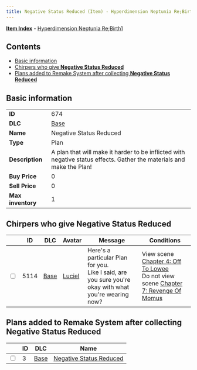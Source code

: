 ```yaml
---
title: Negative Status Reduced (Item) - Hyperdimension Neptunia Re;Birth1
---
```


[**Item Index**](/neptunia/rb1/item/index.html) - [Hyperdimension Neptunia Re;Birth1](/neptunia/rb1)

## Contents

- [Basic information](#basic-information)
- [Chirpers who give **Negative Status Reduced**](#chirpers-who-give-negative-status-reduced)
- [Plans added to Remake System after collecting **Negative Status Reduced**](#plans-added-to-remake-system-after-collecting-negative-status-reduced)
## Basic information

|   |   |
| -- | -- |
| **ID** | 674 |
| **DLC** | [Base](/neptunia/rb1/dlc/1-base.html) |
| **Name** | Negative Status Reduced |
| **Type** | Plan |
| **Description** | A plan that will make it harder to be inflicted with negative status effects. Gather the materials and make the Plan! |
| **Buy Price** | 0 |
| **Sell Price** | 0 |
| **Max inventory** | 1 |


## Chirpers who give **Negative Status Reduced**

|    | ID | DLC | Avatar | Message | Conditions |
| -- | -- | --- | ------ | ------- | ---------- |
| <input type="checkbox" id="rb1-chirper-event-1-5114" class="trackbox" /> | 5114 | [Base](/neptunia/rb1/dlc/1-base.html) | [Luciel](/neptunia/rb1/undefined/1-231-luciel.html) | Here's a particular Plan for you.<br />Like I said, are you sure you're okay with what you're wearing now? | View scene [Chapter 4: Off To Lowee](/neptunia/rb1/scene/1-401-chapter-4-off-to-lowee.html)<br />Do not view scene [Chapter 7: Revenge Of Momus](/neptunia/rb1/scene/1-727-chapter-7-revenge-of-momus.html) |


## Plans added to Remake System after collecting **Negative Status Reduced**

|    | ID | DLC | Name |
| -- | -- | --- | ---- |
| <input type="checkbox" id="rb1-remake-1-3" class="trackbox" /> | 3 | [Base](/neptunia/rb1/dlc/1-base.html) | [Negative Status Reduced](/neptunia/rb1/remake/1-3-negative-status-reduced.html) |
